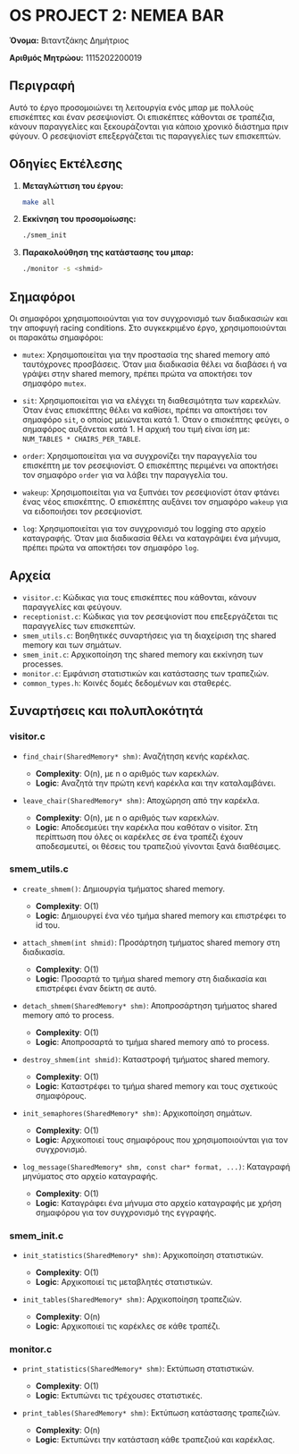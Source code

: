 # OS PROJECT 2: NEMEA BAR

**Όνομα:** Βιταντζάκης Δημήτριος

**Αριθμός Μητρώου:** 1115202200019

## Περιγραφή

Αυτό το έργο προσομοιώνει τη λειτουργία ενός μπαρ με πολλούς επισκέπτες και έναν ρεσεψιονίστ. Οι επισκέπτες κάθονται σε τραπέζια, κάνουν παραγγελίες και ξεκουράζονται για κάποιο χρονικό διάστημα πριν φύγουν. Ο ρεσεψιονίστ επεξεργάζεται τις παραγγελίες των επισκεπτών.

## Οδηγίες Εκτέλεσης

1. **Μεταγλώττιση του έργου:**
    ```sh
    make all
    ```

2. **Εκκίνηση του προσομοίωσης:**
    ```sh
    ./smem_init
    ```

3. **Παρακολούθηση της κατάστασης του μπαρ:**
    ```sh
    ./monitor -s <shmid>
    ```

## Σημαφόροι

Οι σημαφόροι χρησιμοποιούνται για τον συγχρονισμό των διαδικασιών και την αποφυγή racing conditions. Στο συγκεκριμένο έργο, χρησιμοποιούνται οι παρακάτω σημαφόροι:

- `mutex`: Χρησιμοποιείται για την προστασία της shared memory από ταυτόχρονες προσβάσεις. Όταν μια διαδικασία θέλει να διαβάσει ή να γράψει στην shared memory, πρέπει πρώτα να αποκτήσει τον σημαφόρο `mutex`.

- `sit`: Χρησιμοποιείται για να ελέγχει τη διαθεσιμότητα των καρεκλών. Όταν ένας επισκέπτης θέλει να καθίσει, πρέπει να αποκτήσει τον σημαφόρο `sit`, ο οποίος μειώνεται κατά 1. Όταν ο επισκέπτης φεύγει, ο σημαφόρος αυξάνεται κατά 1. Η αρχική του τιμή είναι ίση με: `NUM_TABLES * CHAIRS_PER_TABLE`.

- `order`: Χρησιμοποιείται για να συγχρονίζει την παραγγελία του επισκέπτη με τον ρεσεψιονίστ. Ο επισκέπτης περιμένει να αποκτήσει τον σημαφόρο `order` για να λάβει την παραγγελία του.

- `wakeup`: Χρησιμοποιείται για να ξυπνάει τον ρεσεψιονίστ όταν φτάνει ένας νέος επισκέπτης. Ο επισκέπτης αυξάνει τον σημαφόρο `wakeup` για να ειδοποιήσει τον ρεσεψιονίστ.

- `log`: Χρησιμοποιείται για τον συγχρονισμό του logging στο αρχείο καταγραφής. Όταν μια διαδικασία θέλει να καταγράψει ένα μήνυμα, πρέπει πρώτα να αποκτήσει τον σημαφόρο `log`.

## Αρχεία

- `visitor.c`: Κώδικας για τους επισκέπτες που κάθονται, κάνουν παραγγελίες και φεύγουν.
- `receptionist.c`: Κώδικας για τον ρεσεψιονίστ που επεξεργάζεται τις παραγγελίες των επισκεπτών.
- `smem_utils.c`: Βοηθητικές συναρτήσεις για τη διαχείριση της shared memory και των σημάτων.
- `smem_init.c`: Αρχικοποίηση της shared memory και εκκίνηση των processes.
- `monitor.c`: Εμφάνιση στατιστικών και κατάστασης των τραπεζιών.
- `common_types.h`: Κοινές δομές δεδομένων και σταθερές.

## Συναρτήσεις και πολυπλοκότητά

### visitor.c

- `find_chair(SharedMemory* shm)`: Αναζήτηση κενής καρέκλας.
  - **Complexity**: O(n), με n ο αριθμός των καρεκλών.
  - **Logic**: Αναζητά την πρώτη κενή καρέκλα και την καταλαμβάνει.

- `leave_chair(SharedMemory* shm)`: Αποχώρηση από την καρέκλα.
  - **Complexity**: O(n), με n ο αριθμός των καρεκλών.
  - **Logic**: Αποδεσμεύει την καρέκλα που καθόταν ο visitor. Στη περίπτωση που όλες οι καρέκλες σε ένα τραπέζι έχουν αποδεσμευτεί, οι θέσεις του τραπεζιού γίνονται ξανά διαθέσιμες.

### smem_utils.c

- `create_shmem()`: Δημιουργία τμήματος shared memory.
  - **Complexity**: O(1)
  - **Logic**: Δημιουργεί ένα νέο τμήμα shared memory και επιστρέφει το id του.

- `attach_shmem(int shmid)`: Προσάρτηση τμήματος shared memory στη διαδικασία.
  - **Complexity**: O(1)
  - **Logic**: Προσαρτά το τμήμα shared memory στη διαδικασία και επιστρέφει έναν δείκτη σε αυτό.

- `detach_shmem(SharedMemory* shm)`: Αποπροσάρτηση τμήματος shared memory από το process.
  - **Complexity**: O(1)
  - **Logic**: Αποπροσαρτά το τμήμα shared memory από το process.

- `destroy_shmem(int shmid)`: Καταστροφή τμήματος shared memory.
  - **Complexity**: O(1)
  - **Logic**: Καταστρέφει το τμήμα shared memory και τους σχετικούς σημαφόρους.

- `init_semaphores(SharedMemory* shm)`: Αρχικοποίηση σημάτων.
  - **Complexity**: O(1)
  - **Logic**: Αρχικοποιεί τους σημαφόρους που χρησιμοποιούνται για τον συγχρονισμό.

- `log_message(SharedMemory* shm, const char* format, ...)`: Καταγραφή μηνύματος στο αρχείο καταγραφής.
  - **Complexity**: O(1)
  - **Logic**: Καταγράφει ένα μήνυμα στο αρχείο καταγραφής με χρήση σημαφόρου για τον συγχρονισμό της εγγραφής.

### smem_init.c

- `init_statistics(SharedMemory* shm)`: Αρχικοποίηση στατιστικών.
  - **Complexity**: O(1)
  - **Logic**: Αρχικοποιεί τις μεταβλητές στατιστικών.

- `init_tables(SharedMemory* shm)`: Αρχικοποίηση τραπεζιών.
  - **Complexity**: O(n)
  - **Logic**: Αρχικοποιεί τις καρέκλες σε κάθε τραπέζι.

### monitor.c

- `print_statistics(SharedMemory* shm)`: Εκτύπωση στατιστικών.
  - **Complexity**: O(1)
  - **Logic**: Εκτυπώνει τις τρέχουσες στατιστικές.

- `print_tables(SharedMemory* shm)`: Εκτύπωση κατάστασης τραπεζιών.
  - **Complexity**: O(n)
  - **Logic**: Εκτυπώνει την κατάσταση κάθε τραπεζιού και καρέκλας.

